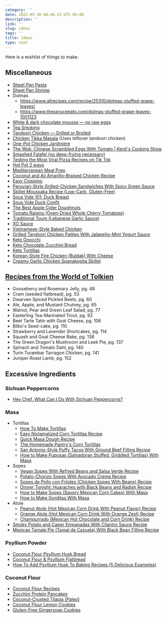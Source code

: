 ```yaml
---
category: ''
date: 2022-05-30 08:46:23 UTC-05:00
description: ''
link: ''
slug: ideas
tags: ''
title: Ideas
type: text
---
```

Here is a wishlist of things to make.

## Miscellaneous
- [Sheet Pan Pasta](https://www.youtube.com/watch?v=azNHrhGoOrc)
- [Sheet Pan Shrimp](https://www.youtube.com/watch?v=L-mA3UCTDPI)
- Dolmas
    - <https://www.allrecipes.com/recipe/25310/dolmas-stuffed-grape-leaves/>
    - <https://www.thespruceeats.com/dolmas-stuffed-grape-leaves-1001123>
- [White & dark chocolate mousse — no raw eggs](https://www.youtube.com/watch?v=lR8nisZUXWM)
- [Tea Smoking](https://www.seriouseats.com/seriously-asian-tea-smoking-meat-fish-chicken)
- [Tandoori Chicken — Grilled or Broiled](https://www.youtube.com/watch?v=GcWYXQ5vILs)
- [Chicken Tikka Masala](https://www.youtube.com/watch?v=gstyp2ZgZ1s) (Uses leftover tandoori chicken)
- [One-Pot Chicken Jardiniere](https://www.youtube.com/watch?v=ahelFHU1WBE)
- [The Wok: Chinese Scrambled Eggs With Tomato | Kenji's Cooking Show](https://www.youtube.com/watch?v=gb37bRsBxZA)
- [Smashed Falafel (no deep-frying necessary)](https://www.youtube.com/watch?v=8bQjoGat0sM)
- [Testing the Most Viral Pizza Recipes on Tik Tok](https://www.youtube.com/watch?v=-Byx_ndKeHk)
- [Hot Pot 2 ways](https://www.youtube.com/watch?v=EApkyOBewEw)
- [Mediterranean Meal Prep](https://www.youtube.com/watch?v=Gq_Mzs-mxJY)
- [Coconut and Ají Amarillo–Braised Chicken Recipe](https://www.seriouseats.com/braised-chicken-aji-amarillo-coconut-milk-recipe)
- [Easy Cioppino](https://recipesage.com/#/recipe/e7304a5b-1a59-49fa-9abc-886745bc8a85?version=v2.8.0&usp=sharing)
- [Peruvian-Style Grilled-Chicken Sandwiches With Spicy Green Sauce](https://www.seriouseats.com/peruvian-style-grilled-chicken-sandwiches-recipe)
- [Skillet Moussaka Recipe (Low-Carb, Gluten-Free)](https://lowcarbyum.com/skillet-moussaka/)
- [Sous Vide 101: Duck Breast](https://www.seriouseats.com/sous-vide-101-duck-breast-recipe)
- [Sous Vide Duck Confit](https://www.seriouseats.com/sous-vide-duck-confit-recipe)
- [The Best Apple Cider Doughnuts](https://www.seriouseats.com/the-best-apple-cider-donuts)
- [Tomato Raisins (Oven-Dried Whole Cherry Tomatoes)](https://www.seriouseats.com/tomato-raisins-oven-dried-whole-cherry-tomatoes)
- [Traditional Toum (Lebanese Garlic Sauce)](https://www.seriouseats.com/traditional-toum)
- [XO Sauce](https://www.seriouseats.com/xo-sauce)
- [Vietnamese-Style Baked Chicken](https://www.seriouseats.com/vietnamese-style-baked-chicken-recipe)
- [Grilled Tandoori Chicken Patties With Jalapeño-Mint Yogurt Sauce](https://www.seriouseats.com/grilled-tandoori-chicken-patties-with-jalapeno-mint-yogurt-sauce)
- [Keto Gnocchi](https://thebigmansworld.com/keto-gnocchi/)
- [Keto Chocolate Zucchini Bread](https://thebigmansworld.com/keto-chocolate-zucchini-bread/)
- [Keto Tortillas](https://thebigmansworld.com/keto-tortillas-recipe/)
- [Korean-Style Fire Chicken (Buldak) With Cheese](https://www.seriouseats.com/korean-style-fire-chicken-buldak-with-cheese)
- [Creamy Garlic Chicken Spanakopita Skillet](https://www.seriouseats.com/one-pot-chicken-spanakopita-skillet-pie-recipe)

## [Recipes from the World of Tolkien](https://www.amazon.com/Recipes-World-Tolkien-Inspired-Legends/dp/1645174425)
- Gooseberry and Rosemary Jelly, pg. 48
- Cram (seeded flatbread), pg. 53
- Dwarven Spiced Pickled Beets, pg. 60
- Ale, Apple, and Mustard Chutney, pg. 65
- Walnut, Pear and Green Leaf Salad, pg. 77
- Easterling Tea-Marinated Trout, pg. 92
- Beet Tarte Tatin with Goat Cheese, pg. 106
- Bilbo's Seed-cake, pg. 110
- Strawberry and Lavender Shortcakes, pg. 114
- Squash and Goat Cheese Bake, pg. 136
- The Green Dragon's Mushroom and Leek Pie, pg. 137
- Spinach and Tomato Dahl, pg. 140
- Turin Turambar Tarragon Chicken, pg. 141
- Juniper Roast Lamb, pg. 152

## Excessive Ingredients

### Sichuan Peppercorns
- [Hey Chef, What Can I Do With Sichuan Peppercorns?](https://www.seriouseats.com/what-to-do-with-sichuan-peppercorns)

### Masa

- Tortillas
    - [How To Make Tortillas](https://www.seriouseats.com/how-to-make-tortillas)
    - [Easy Nixtamalized Corn Tortillas Recipe](https://www.seriouseats.com/nixtamalized-corn-tortilla-masa-recipe)
    - [Quick Masa Dough Recipe](https://www.seriouseats.com/masa-dough-recipe)
    - [The Homemade Pantry's Corn Tortillas](https://www.seriouseats.com/how-to-make-corn-tortillas-from-scratch)
    - [San Antonio-Style Puffy Tacos With Ground Beef Filling Recipe](https://www.seriouseats.com/puffy-tacos-ground-beef-san-antonio-recipe)
    - [How to Make Pupusas (Salvadoran Stuffed, Griddled Tortillas) With Masa](https://www.seriouseats.com/how-to-make-pupusas-salvadoran-stuffed-griddled-tortillas-with-beans-cheese-cabbage-slaw)
- Sopes
    - [Vegan Sopes With Refried Beans and Salsa Verde Recipe](https://www.seriouseats.com/vegan-sopes-with-refried-beans-salsa-verde-recipe)
    - [Potato-Chorizo Sopes With Avocado Crema Recipe](https://www.seriouseats.com/draft-potato-chorizo-sopes-avocado-crema-recipe)
    - [Sopes de Pollo con Frijoles (Chicken Sopes With Beans) Recipe](https://www.seriouseats.com/sopes-de-pollo-con-frijoles-chicken-sopes-with-beans-recipe)
    - [Dinner Tonight: Huaraches with Black Beans and Radish Recipe](https://www.seriouseats.com/huaraches-with-black-beans-and-radish-recipe)
    - [How to Make Sopes (Savory Mexican Corn Cakes) With Masa](https://www.seriouseats.com/how-to-make-sopes-masa-corn-cakes)
    - [How to Make Gorditas With Masa](https://www.seriouseats.com/how-to-make-gorditas-with-homemade-masa)
- Atole
    - [Peanut Atole (Hot Mexican Corn Drink With Peanut Flavor) Recipe](https://www.seriouseats.com/peanut-atole-hot-mexican-corn-drink-peanut-recipe)
    - [Orange Atole (Hot Mexican Corn Drink With Orange Zest) Recipe](https://www.seriouseats.com/orange-atole-hot-mexican-corn-drink-orange-recipe)
    - [Champurrado (Mexican Hot Chocolate and Corn Drink) Recipe](https://www.seriouseats.com/champurrado-mexican-hot-chocolate-corn-drink-recipe)
- [Smoky Potato and Caper Empanadas With Cilantro Sauce Recipe](https://www.seriouseats.com/smoky-potato-and-caper-empanadas-with-cilantr-recipe)
- [Mexican Tamale Pie (Tamal de Cazuela) With Black Bean Filling Recipe](https://www.seriouseats.com/mexican-tamale-pie-cazuela-de-tamal-black-bean-recipe)

### Psyllium Powder
- [Coconut Flour Psyllium Husk Bread](https://lowcarbyum.com/coconut-flour-psyllium-husk-bread-recipe-paleo/)
- [Coconut Flour & Psyllium Flatbread](https://divaliciousrecipes.com/coconut-flour-psyllium-flatbread/)
- [How To Add Psyllium Husk To Baking Recipes (5 Delicious Examples)](https://foodhow.com/how-to-add-psyllium-husk-to-baking-recipes/)

### Coconut Flour
- [Coconut Flour Recipes](https://thecoconutmama.com/coconut-flour-recipes/)
- [Zucchini Protein Pancakes](https://www.allrecipes.com/recipe/258932/zucchini-protein-pancakes/)
- [Coconut-Crusted Tilapia (Paleo)](https://www.allrecipes.com/recipe/237551/coconut-crusted-tilapia-paleo/)
- [Coconut Flour Lemon Cookies](https://www.allrecipes.com/recipe/259246/coconut-flour-lemon-cookies/)
- [Gluten-Free Gingersnap Cookies](https://www.allrecipes.com/recipe/276476/gluten-free-gingersnap-cookies/)
